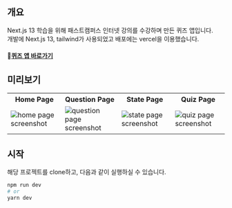 ## 개요
Next.js 13 학습을 위해 패스트캠퍼스 인터넷 강의를 수강하며 만든 퀴즈 앱입니다.<br/>
개발에 Next.js 13, tailwind가 사용되었고 배포에는 vercel을 이용했습니다.
#### 📝<a href="https://next-quiz-app-weld.vercel.app/">**퀴즈 앱 바로가기**</a>

## 미리보기
<table>
  <tr>
    <th>Home Page</th>
    <th>Question Page</th>
    <th>State Page</th>
    <th>Quiz Page</th>
  </tr>
  <tr>
    <td><img src="https://github.com/saemii-24/Next-Quiz-App/assets/139088277/9d0a72f3-a089-4a35-800d-eea73b04056f" alt="home page screenshot"/></td>
    <td><img src="https://github.com/saemii-24/Next-Quiz-App/assets/139088277/b0ea74ed-f71b-41da-9048-7f26513f1b07" alt="question page screenshot"/></td>
    <td><img src="https://github.com/saemii-24/Next-Quiz-App/assets/139088277/51c8e16d-ef97-47d5-b372-1c20e4f97daa" alt="state page screenshot"/></td>
    <td><img src="https://github.com/saemii-24/Next-Quiz-App/assets/139088277/2499939e-36a7-41b4-88e6-9648aa52f253" alt="quiz page screenshot"/></td>
  </tr>
  </tr>
</table>

## 시작
해당 프로젝트를 clone하고, 다음과 같이 실행하실 수 있습니다.

```bash
npm run dev
# or
yarn dev
```
